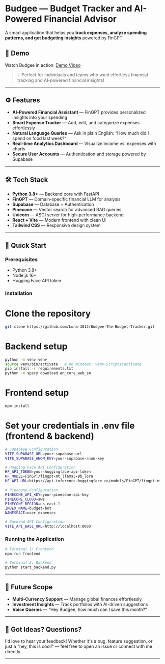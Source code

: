 # Budgee — Budget Tracker and AI-Powered Financial Advisor  

A smart application that helps you **track expenses, analyze spending patterns, and get budgeting insights** powered by FinGPT 

## 🎥 Demo  

Watch Budgee in action: [Demo Video](https://drive.google.com/)  

> 💡 Perfect for individuals and teams who want effortless financial tracking and AI-powered financial insights!  

---

## ⚙️ Features  

- **AI-Powered Financial Assistant** — FinGPT provides personalized insights into your spending  
- **Smart Expense Tracker** — Add, edit, and categorize expenses effortlessly  
- **Natural Language Queries** — Ask in plain English: “How much did I spend on food last week?” 
- **Real-time Analytics Dashboard** — Visualize income vs. expenses with charts  
- **Secure User Accounts** — Authentication and storage powered by Supabase

---

## 🛠️ Tech Stack  

- **Python 3.8+** — Backend core with FastAPI  
- **FinGPT** — Domain-specific financial LLM for analysis  
- **Supabase** — Database + Authentication  
- **Pinecone** — Vector search for advanced RAG queries  
- **Uvicorn** — ASGI server for high-performance backend
- **React + Vite** — Modern frontend with clean UI  
- **Tailwind CSS** — Responsive design system    

---

## 🚀 Quick Start  

### Prerequisites  
- Python 3.8+  
- Node.js 16+  
- Hugging Face API token  

### Installation  

# Clone the repository
```bash
git clone https://github.com/Luna-3012/Budgee-The-Budget-Tracker.git
```

# Backend setup
```bash
python -m venv venv
source venv/bin/activate   # On Windows: venv\Scripts\activate
pip install -r requirements.txt
python -m spacy download en_core_web_sm
```

# Frontend setup
```bash
npm install
```

# Set your credentials in .env file (frontend & backend)
```bash
# Supabase Configuration
VITE_SUPABASE_URL=your-supabase-url
VITE_SUPABASE_ANON_KEY=your-supabase-anon-key

# Hugging Face API Configuration
HF_API_TOKEN=your-huggingface-api-token
HF_MODEL=FinGPT/fingpt-mt_llama3-8b_lora
HF_API_URL=https://api-inference.huggingface.co/models/FinGPT/fingpt-mt_llama3-8b_lora
    
# Pinecone Configuration
PINECONE_API_KEY=your-pinecone-api-key
PINECONE_CLOUD=aws
PINECONE_REGION=us-east-1
INDEX_NAME=budget-bot
NAMESPACE=user_expenses

# Backend API Configuration
VITE_API_BASE_URL=http://localhost:8000
```

### Running the Application

```bash
# Terminal 1: Frontend
npm run frontend  

# Terminal 2: Backend
python start_backend.py
```

---

## 🔮 Future Scope

- **Multi-Currency Support** — Manage global finances effortlessly  
- **Investment Insights** — Track portfolios with AI-driven suggestions  
- **Voice Queries** — “Hey Budgee, how much can I save this month?”  

---

## 💬 Got Ideas? Questions?
I'd love to hear your feedback!
Whether it's a bug, feature suggestion, or just a "hey, this is cool!" — feel free to open an issue or connect with me directly. 

---


